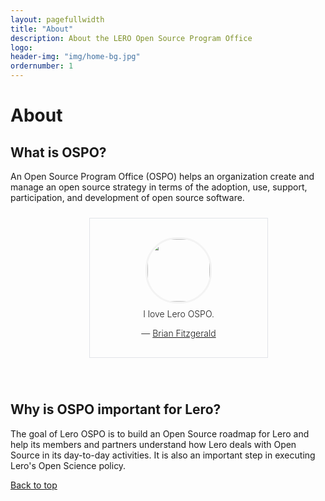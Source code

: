 ```yaml
---
layout: pagefullwidth
title: "About"
description: About the LERO Open Source Program Office
logo:
header-img: "img/home-bg.jpg"
ordernumber: 1
---
```


<html>
<style>
.pquote {
    border: 1px #e1e4e8 solid;
    border-top-color: rgb(225, 228, 232);
    border-top-style: solid;
    border-top-width: 1px;
    border-right-color: rgb(225, 228, 232);
    border-right-style: solid;
    border-right-width: 1px;
    border-bottom-color: rgb(225, 228, 232);
    border-bottom-style: solid;
    border-bottom-width: 1px;
    border-left-color: rgb(225, 228, 232);
    border-left-style: solid;
    border-left-width: 1px;
    border-image-source: initial;
    border-image-slice: initial;
    border-image-width: initial;
    border-image-outset: initial;
    border-image-repeat: initial;
    padding: 50px;
    padding-top: 16px;
    padding-right: 16px;
    padding-bottom: 16px;
    padding-left: 16px;
    margin-top: 24px;
    margin-right: auto;
    margin-left: 25%;
    margin-bottom: 24px;
    text-align: center;
    font-weight: 300;
    width: 50%;
}
.pquote img.pquote-avatar {
    border-radius: 50px;
    border: 3px solid #F3F3F3;
    border-top-color: rgb(243, 243, 243);
    border-top-style: solid;
    border-top-width: 3px;
    border-right-color: rgb(243, 243, 243);
    border-right-style: solid;
    border-right-width: 3px;
    border-bottom-color: rgb(243, 243, 243);
    border-bottom-style: solid;
    border-bottom-width: 3px;
    border-left-color: rgb(243, 243, 243);
    border-left-style: solid;
    border-left-width: 3px;
    border-image-source: initial;
    border-image-slice: initial;
    border-image-width: initial;
    border-image-outset: initial;
    border-image-repeat: initial;
    height: 100px;
    width: 100px;
    display: block;
    margin: 0 auto 8px;
    margin-top: 0px;
    margin-right: auto;
    margin-bottom: 8px;
    margin-left: auto;
}
.div {
    display: block;
}
.article{
  width: 80%;
}

</style>
</html>

# About <a name="Top"></a>

## What is OSPO?

An Open Source Program Office (OSPO) helps an organization create and manage an open source strategy in terms of the adoption, use, support, participation, and development of open source software.

<html>
<div>
  <div class="pquote">
  <p><img src="../img/people/brian.png" class="pquote-avatar">
  I love Lero OSPO.
  </p>
  <p class="pquote-credit">
— <a href="https://lero.ie/people/brian-fitzgerald">Brian Fitzgerald</a>
  </p>
</div>
</div>
<br>
</html>

## Why is OSPO important for Lero?

The goal of Lero OSPO is to build an Open Source roadmap for Lero and help its members and partners understand how Lero deals with Open Source in its day-to-day activities. It is also an important step in executing Lero's Open Science policy.

[Back to top](#Top)
